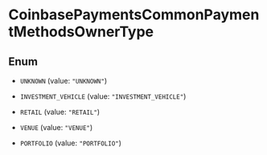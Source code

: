 
# CoinbasePaymentsCommonPaymentMethodsOwnerType

## Enum


* `UNKNOWN` (value: `"UNKNOWN"`)

* `INVESTMENT_VEHICLE` (value: `"INVESTMENT_VEHICLE"`)

* `RETAIL` (value: `"RETAIL"`)

* `VENUE` (value: `"VENUE"`)

* `PORTFOLIO` (value: `"PORTFOLIO"`)



